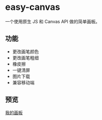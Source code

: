 # easy-canvas

一个使用原生 JS 和 Canvas API 做的简单画板。
## 功能
- 更改画笔颜色
- 更改画笔粗细
- 橡皮擦
- 一键清屏
- 图片下载
- 兼容移动端
## 预览
[我的画板](https://zhangxin.github.io/easy-canvas/)
